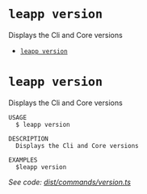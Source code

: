 `leapp version`
===============

Displays the Cli and Core versions

* [`leapp version`](#leapp-version)

# `leapp version`

Displays the Cli and Core versions

```console
USAGE
  $ leapp version

DESCRIPTION
  Displays the Cli and Core versions

EXAMPLES
  $leapp version
```

_See code: [dist/commands/version.ts](https://github.com/noovolari/leapp/blob/v0.1.28/dist/commands/version.ts)_
